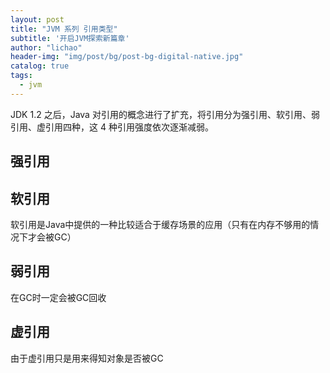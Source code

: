 ```yaml
---
layout: post
title: "JVM 系列 引用类型"
subtitle: '开启JVM探索新篇章'
author: "lichao"
header-img: "img/post/bg/post-bg-digital-native.jpg"
catalog: true
tags:
  - jvm
---
```


JDK 1.2 之后，Java 对引用的概念进行了扩充，将引用分为强引用、软引用、弱引用、虚引用四种，这 4 种引用强度依次逐渐减弱。

## 强引用

## 软引用

软引用是Java中提供的一种比较适合于缓存场景的应用（只有在内存不够用的情况下才会被GC）

## 弱引用

在GC时一定会被GC回收

## 虚引用

由于虚引用只是用来得知对象是否被GC
